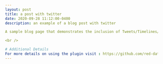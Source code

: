 ```yaml
---
layout: post
title: a post with twitter
date: 2020-09-28 11:12:00-0400
description: an example of a blog post with twitter

A sample blog page that demonstrates the inclusion of Tweets/Timelines/etc.

<br />

# Additional Details
For more details on using the plugin visit : https://github.com/red-data-tools/jekyll-jupyter-notebook
---
```

